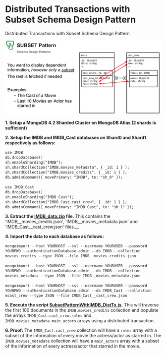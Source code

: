# Distributed Transactions with Subset Schema Design Pattern
Distributed Transactions with Subset Schema Design Pattern

![Patnter](SubsetPattern.jpg)

__1. Setup a MongoDB 4.2 Sharded Cluster on MongoDB Atlas (2 shards is sufficient)__

__2. Setup the IMDB and IMDB_Cast databases on Shard0 and Shard1 respectively as follows:__ 
```
use IMDB
db.dropDatabase()
sh.enableSharding("IMDB");
sh.shardCollection("IMDB.movies_metadata", { _id: 1 } );
sh.shardCollection("IMDB.movies_credits", { _id: 1 } );
db.adminCommand({ movePrimary: "IMDB", to: "sh_0" });

use IMDB_Cast
db.dropDatabase()
sh.enableSharding("IMDB_Cast");
sh.shardCollection("IMDB_Cast.cast_crew", { _id: 1 } );
db.adminCommand({ movePrimary: "IMDB_Cast", to: "sh_1" });
```
__3. Extract the [IMDB_data.zip](IMDB_data.zip) file.__
This contains the 'IMDB__movies_credits.json', 'IMDB__movies_metadata.json' and 'IMDB_Cast__cast_crew.json' files.__

__4. Import the data to each database as follows:__
```
mongoimport --host YOURHOST --ssl --username YOURUSER --password YOURPWD --authenticationDatabase admin --db IMDB --collection movies_credits --type JSON --file IMDB__movies_credits.json

mongoimport --host YOURHOST --ssl --username YOURUSER --password YOURPWD --authenticationDatabase admin --db IMDB --collection movies_metadata --type JSON --file IMDB__movies_metadata.json

mongoimport --host YOURHOST --ssl --username YOURUSER --password YOURPWD --authenticationDatabase admin --db IMDB_Cast --collection mcast_crew --type JSON --file IMDB_Cast__cast_crew.json
```

__5. Execute the script [SubsetPatternWithIMDB_DistTx.js](SubsetPatternWithIMDB_DistTx.js).__
This will traverse the first 100 documents in the `IMDB.movies_credits` collection and populate the arrays `IMDB_Cast.cast_crew.roles` and `IMDB.movies_metadata.main_actors` arrays using a distributed transaction.

__6. Proof:__
The `IMDB_Cast.cast_crew` collection will have a `roles` array with a subset of the information of every movie the actress/actor as starred in. The `IMDB.movies_metadata` collection will have a `main_actors` array with a subset of the information of every actress/actor that starred in the movie.
